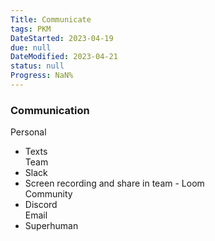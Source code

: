 ```yaml
---
Title: Communicate
tags: PKM
DateStarted: 2023-04-19
due: null
DateModified: 2023-04-21
status: null
Progress: NaN%
---
```


### Communication

Personal

- Texts  
  Team
- Slack
- Screen recording and share in team - Loom  
  Community
- Discord  
  Email
- Superhuman

